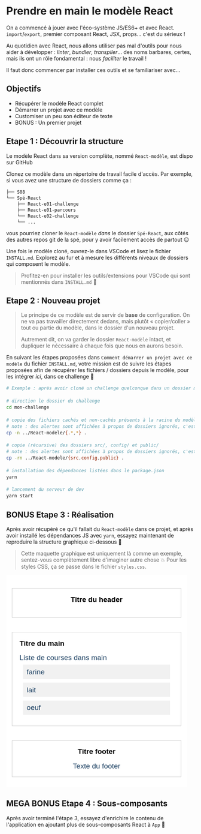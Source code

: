 # Prendre en main le modèle React

On a commencé à jouer avec l'éco-système JS/ES6+ et avec React. `import`/`export`, premier composant React, JSX, props… c'est du sérieux !

Au quotidien avec React, nous allons utiliser pas mal d'outils pour nous aider à développer : _linter_, _bundler_, _transpiler_… des noms barbares, certes, mais ils ont un rôle fondamental : nous _faciliter_ le travail !

Il faut donc commencer par installer ces outils et se familiariser avec…

## Objectifs 

- Récupérer le modèle React complet
- Démarrer un projet avec ce modèle
- Customiser un peu son éditeur de texte
- BONUS : Un premier projet

## Etape 1 : Découvrir la structure

Le modèle React dans sa version complète, nommé `React-modèle`, est dispo sur GitHub

Clonez ce modèle dans un répertoire de travail facile d'accès. Par exemple, si vous avez une structure de dossiers comme ça :

```
├── S08
└── Spé-React
    ├── React-e01-challenge
    ├── React-e01-parcours
    └── React-e02-challenge
    └── ...
```

vous pourriez cloner le `React-modèle` _dans_ le dossier `Spé-React`, aux côtés des autres repos git de la spé, pour y avoir facilement accès de partout :wink:

Une fois le modèle cloné, ouvrez-le dans VSCode et lisez le fichier `INSTALL.md`. Explorez au fur et à mesure les différents niveaux de dossiers qui composent le modèle.

> Profitez-en pour installer les outils/extensions pour VSCode qui sont mentionnés dans `INSTALL.md` :pray:

## Etape 2 : Nouveau projet

> Le principe de ce modèle est de servir de **base** de configuration. On ne va pas travailler directement dedans, mais plutôt « copier/coller » tout ou partie du modèle, dans le dossier d'un nouveau projet.
> 
> Autrement dit, on va garder le dossier `React-modèle` intact, et dupliquer le nécessaire à chaque fois que nous en aurons besoin.

En suivant les étapes proposées dans `Comment démarrer un projet avec ce modèle` du fichier `INSTALL.md`, votre mission est de suivre les étapes proposées afin de récupérer les fichiers / dossiers depuis le modèle, pour les intégrer _ici_, dans ce challenge :slightly_smiling_face:

```bash
# Exemple : après avoir cloné un challenge quelconque dans un dossier mon-challenge/

# direction le dossier du challenge
cd mon-challenge

# copie des fichiers cachés et non-cachés présents à la racine du modèle
# note : des alertes sont affichées à propos de dossiers ignorés, c'est normal
cp -n ../React-modele/{.*,*} .

# copie (récursive) des dossiers src/, config/ et public/
# note : des alertes sont affichées à propos de dossiers ignorés, c'est normal
cp -rn ../React-modele/{src,config,public} .

# installation des dépendances listées dans le package.json
yarn

# lancement du serveur de dev
yarn start
```

## BONUS Etape 3 : Réalisation 

Après avoir récupéré ce qu'il fallait du `React-modèle` dans ce projet, et après avoir installé les dépendances JS avec `yarn`, essayez maintenant de reproduire la structure graphique ci-dessous :muscle:

> Cette maquette graphique est uniquement là comme un exemple, sentez-vous complètement libre d'imaginer autre chose :boom: Pour les styles CSS, ça se passe dans le fichier `styles.css`.

![résultat possible](resultat.png)

## MEGA BONUS Etape 4 : Sous-composants

Après avoir terminé l'étape 3, essayez d'enrichire le contenu de l'application en ajoutant plus de sous-composants React à `App` :thinking:
